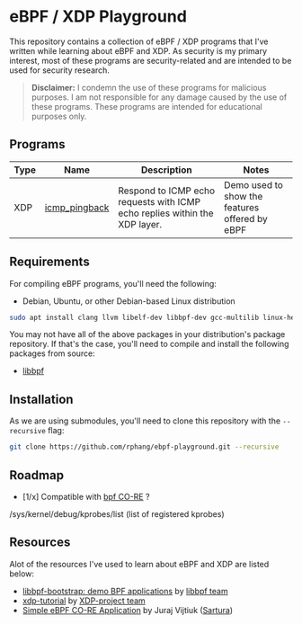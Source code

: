 # eBPF / XDP Playground

This repository contains a collection of eBPF / XDP programs that I've written while learning about eBPF and XDP. As security is my primary interest, most of these programs are security-related and are intended to be used for security research.

> **Disclaimer:** I condemn the use of these programs for malicious purposes. I am not responsible for any damage caused by the use of these programs. These programs are intended for educational purposes only.

## Programs

| Type | Name | Description | Notes |
| ---- | ---- | ----------- | ----- |
| XDP | [icmp_pingback](icmp_pingback) | Respond to ICMP echo requests with ICMP echo replies within the XDP layer. | Demo used to show the features offered by eBPF |

## Requirements

For compiling eBPF programs, you'll need the following:

- Debian, Ubuntu, or other Debian-based Linux distribution

```bash
sudo apt install clang llvm libelf-dev libbpf-dev gcc-multilib linux-headers-$(uname -r) build-essential
```

You may not have all of the above packages in your distribution's package repository. If that's the case, you'll need to compile and install the following packages from source:

- [libbpf](https://github.com/libbpf/libbpf)

## Installation

As we are using submodules, you'll need to clone this repository with the `--recursive` flag:

```bash
git clone https://github.com/rphang/ebpf-playground.git --recursive
```

## Roadmap

- [1/x] Compatible with [bpf CO-RE](https://nakryiko.com/posts/bpf-core-reference-guide/) ?

/sys/kernel/debug/kprobes/list (list of registered kprobes)

## Resources

Alot of the resources I've used to learn about eBPF and XDP are listed below:

- [libbpf-bootstrap: demo BPF applications](https://github.com/libbpf/libbpf-bootstrap) by [libbpf team](https://github.com/libbpf)
- [xdp-tutorial](https://github.com/xdp-project/xdp-tutorial) by [XDP-project team](https://github.com/xdp-project)
- [Simple eBPF CO-RE Application](https://www.sartura.hr/blog/simple-ebpf-core-application/) by Juraj Vijtiuk ([Sartura](https://www.sartura.hr/))